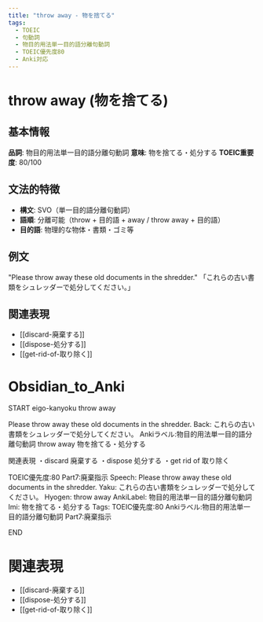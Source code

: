 ```yaml
---
title: "throw away - 物を捨てる"
tags:
  - TOEIC
  - 句動詞
  - 物目的用法単一目的語分離句動詞
  - TOEIC優先度80
  - Anki対応
---
```


# throw away (物を捨てる)

## 基本情報
**品詞**: 物目的用法単一目的語分離句動詞
**意味**: 物を捨てる・処分する
**TOEIC重要度**: 80/100

## 文法的特徴
- **構文**: SVO（単一目的語分離句動詞）
- **語順**: 分離可能（throw + 目的語 + away / throw away + 目的語）
- **目的語**: 物理的な物体・書類・ゴミ等

## 例文
"Please throw away these old documents in the shredder."
「これらの古い書類をシュレッダーで処分してください。」

## 関連表現
- [[discard-廃棄する]]
- [[dispose-処分する]]
- [[get-rid-of-取り除く]]

# Obsidian_to_Anki
START
eigo-kanyoku
throw away

Please throw away these old documents in the shredder.
Back: 
これらの古い書類をシュレッダーで処分してください。
Ankiラベル:物目的用法単一目的語分離句動詞
throw away
物を捨てる・処分する

関連表現
・discard 廃棄する
・dispose 処分する
・get rid of 取り除く

TOEIC優先度:80
Part7:廃棄指示
Speech: Please throw away these old documents in the shredder.
Yaku: これらの古い書類をシュレッダーで処分してください。
Hyogen: throw away
AnkiLabel: 物目的用法単一目的語分離句動詞
Imi: 物を捨てる・処分する
Tags: TOEIC優先度:80 Ankiラベル:物目的用法単一目的語分離句動詞 Part7:廃棄指示
<!--ID: 1753077780517-->
END

# 関連表現
- [[discard-廃棄する]]
- [[dispose-処分する]]
- [[get-rid-of-取り除く]] 